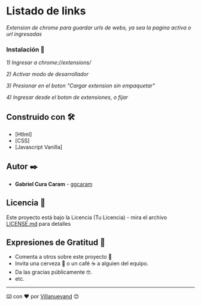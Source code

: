 # Listado de links

_Extension de chrome para guardar urls de webs, ya sea la pagina activa o url ingresadas_

### Instalación 🔧

_1) Ingresar a chrome://extensions/_

_2) Activar modo de desarrollador_

_3) Presionar en el boton "Cargar extension sin empaquetar"_

_4) Ingresar desde el boton de extensiones, o fijar_

## Construido con 🛠️

* [Htlml]
* [CSS]
* [Javascript Vanilla]

## Autor ✒️

* **Gabriel Cura Caram** - [ggcaram](https://github.com/ggcaram)

## Licencia 📄

Este proyecto está bajo la Licencia (Tu Licencia) - mira el archivo [LICENSE.md](LICENSE.md) para detalles

## Expresiones de Gratitud 🎁

* Comenta a otros sobre este proyecto 📢
* Invita una cerveza 🍺 o un café ☕ a alguien del equipo. 
* Da las gracias públicamente 🤓.
* etc.



---
⌨️ con ❤️ por [Villanuevand](https://github.com/Villanuevand) 😊
